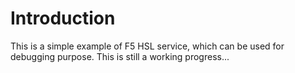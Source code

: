 # Introduction

This is a simple example of F5 HSL service, which can be used for debugging purpose.
This is still a working progress...